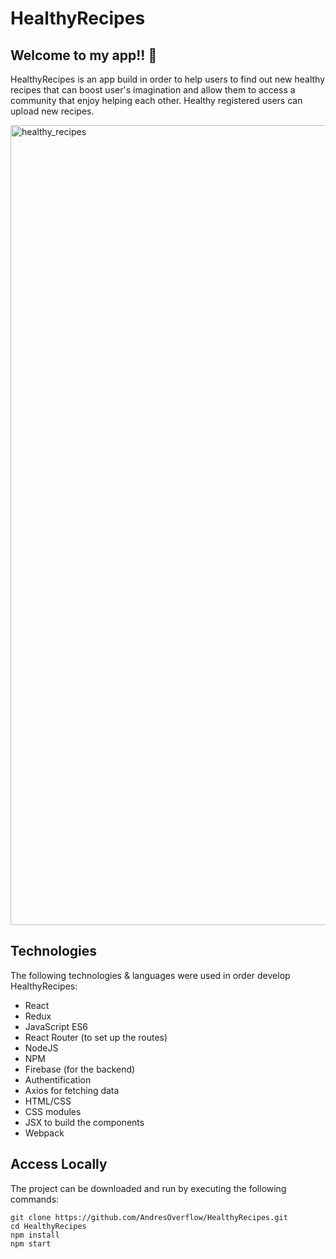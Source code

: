 # HealthyRecipes

## Welcome to my app!! 👋

HealthyRecipes is an app build in order to help users to find out new healthy recipes that can boost user's imagination and allow them to access a community that enjoy helping each other. Healthy registered users can upload new recipes.

<img width="1280" alt="healthy_recipes" src="https://user-images.githubusercontent.com/22181825/112451845-3ae93d00-8d56-11eb-8e5b-30b9adcb110c.png">

## Technologies
The following technologies & languages were used in order develop HealthyRecipes:

* React
* Redux
* JavaScript ES6
* React Router (to set up the routes)
* NodeJS
* NPM
* Firebase (for the backend)
* Authentification
* Axios for fetching data
* HTML/CSS
* CSS modules
* JSX to build the components
* Webpack

## Access Locally
The project can be downloaded and run by executing the following commands:

```
git clone https://github.com/AndresOverflow/HealthyRecipes.git
cd HealthyRecipes
npm install
npm start
```
